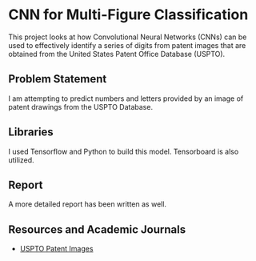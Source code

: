# CNN for Multi-Figure Classification

This project looks at how Convolutional Neural Networks (CNNs) can be used to effectively identify a series of digits from patent images that are obtained from the United States Patent Office Database (USPTO). 

## Problem Statement
I am attempting to predict numbers and letters provided by an image of patent drawings from the USPTO Database.

## Libraries
I used Tensorflow and Python to build this model. Tensorboard is also utilized.

## Report
A more detailed report has been written as well.

## Resources and Academic Journals
- [USPTO Patent Images](https://bulkdata.uspto.gov/)



